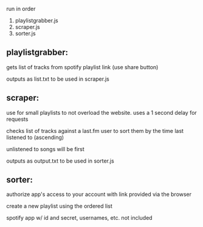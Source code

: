 run in order
1. playlistgrabber.js
2. scraper.js
3. sorter.js

## playlistgrabber:  
gets list of tracks from spotify playlist link (use share button)  

outputs as list.txt to be used in scraper.js  
  
## scraper:  
use for small playlists to not overload the website. uses a 1 second delay for requests  

checks list of tracks against a last.fm user to sort them by the time last listened to (ascending)  

unlistened to songs will be first  

outputs as output.txt to be used in sorter.js  
  
 ## sorter:  
authorize app's access to your account with link provided via the browser  

create a new playlist using the ordered list  
  
spotify app w/ id and secret, usernames, etc. not included  
